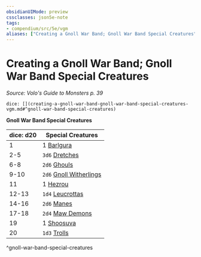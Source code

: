 ```yaml
---
obsidianUIMode: preview
cssclasses: json5e-note
tags:
- compendium/src/5e/vgm
aliases: ["Creating a Gnoll War Band; Gnoll War Band Special Creatures"]
---
```

# Creating a Gnoll War Band; Gnoll War Band Special Creatures
*Source: Volo's Guide to Monsters p. 39* 

`dice: [](creating-a-gnoll-war-band-gnoll-war-band-special-creatures-vgm.md#^gnoll-war-band-special-creatures)`

**Gnoll War Band Special Creatures**

| dice: d20 | Special Creatures |
|-----------|-------------------|
| 1 | 1 [Barlgura](/compendium/bestiary/fiend/barlgura.md) |
| 2-5 | `3d6` [Dretches](/compendium/bestiary/fiend/dretch.md) |
| 6-8 | `2d6` [Ghouls](/compendium/bestiary/undead/ghoul.md) |
| 9-10 | `2d6` [Gnoll Witherlings](/compendium/bestiary/undead/gnoll-witherling-mpmm.md) |
| 11 | 1 [Hezrou](/compendium/bestiary/fiend/hezrou.md) |
| 12-13 | `1d4` [Leucrottas](/compendium/bestiary/monstrosity/leucrotta-mpmm.md) |
| 14-16 | `2d6` [Manes](/compendium/bestiary/fiend/manes.md) |
| 17-18 | `2d4` [Maw Demons](/compendium/bestiary/fiend/maw-demon-mpmm.md) |
| 19 | 1 [Shoosuva](/compendium/bestiary/fiend/shoosuva-mpmm.md) |
| 20 | `1d3` [Trolls](/compendium/bestiary/giant/troll.md) |
^gnoll-war-band-special-creatures